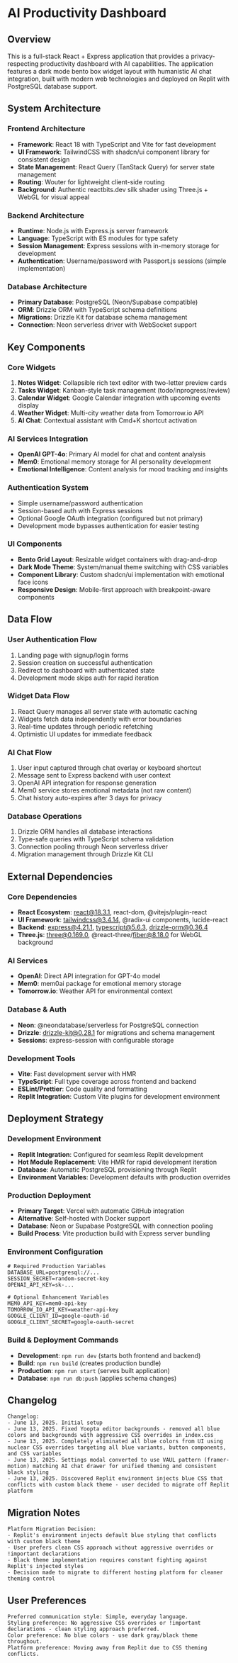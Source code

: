 # AI Productivity Dashboard

## Overview

This is a full-stack React + Express application that provides a privacy-respecting productivity dashboard with AI capabilities. The application features a dark mode bento box widget layout with humanistic AI chat integration, built with modern web technologies and deployed on Replit with PostgreSQL database support.

## System Architecture

### Frontend Architecture
- **Framework**: React 18 with TypeScript and Vite for fast development
- **UI Framework**: TailwindCSS with shadcn/ui component library for consistent design
- **State Management**: React Query (TanStack Query) for server state management
- **Routing**: Wouter for lightweight client-side routing
- **Background**: Authentic reactbits.dev silk shader using Three.js + WebGL for visual appeal

### Backend Architecture
- **Runtime**: Node.js with Express.js server framework
- **Language**: TypeScript with ES modules for type safety
- **Session Management**: Express sessions with in-memory storage for development
- **Authentication**: Username/password with Passport.js sessions (simple implementation)

### Database Architecture
- **Primary Database**: PostgreSQL (Neon/Supabase compatible)
- **ORM**: Drizzle ORM with TypeScript schema definitions
- **Migrations**: Drizzle Kit for database schema management
- **Connection**: Neon serverless driver with WebSocket support

## Key Components

### Core Widgets
1. **Notes Widget**: Collapsible rich text editor with two-letter preview cards
2. **Tasks Widget**: Kanban-style task management (todo/inprogress/review)
3. **Calendar Widget**: Google Calendar integration with upcoming events display
4. **Weather Widget**: Multi-city weather data from Tomorrow.io API
5. **AI Chat**: Contextual assistant with Cmd+K shortcut activation

### AI Services Integration
- **OpenAI GPT-4o**: Primary AI model for chat and content analysis
- **Mem0**: Emotional memory storage for AI personality development
- **Emotional Intelligence**: Content analysis for mood tracking and insights

### Authentication System
- Simple username/password authentication
- Session-based auth with Express sessions
- Optional Google OAuth integration (configured but not primary)
- Development mode bypasses authentication for easier testing

### UI Components
- **Bento Grid Layout**: Resizable widget containers with drag-and-drop
- **Dark Mode Theme**: System/manual theme switching with CSS variables
- **Component Library**: Custom shadcn/ui implementation with emotional face icons
- **Responsive Design**: Mobile-first approach with breakpoint-aware components

## Data Flow

### User Authentication Flow
1. Landing page with signup/login forms
2. Session creation on successful authentication
3. Redirect to dashboard with authenticated state
4. Development mode skips auth for rapid iteration

### Widget Data Flow
1. React Query manages all server state with automatic caching
2. Widgets fetch data independently with error boundaries
3. Real-time updates through periodic refetching
4. Optimistic UI updates for immediate feedback

### AI Chat Flow
1. User input captured through chat overlay or keyboard shortcut
2. Message sent to Express backend with user context
3. OpenAI API integration for response generation
4. Mem0 service stores emotional metadata (not raw content)
5. Chat history auto-expires after 3 days for privacy

### Database Operations
1. Drizzle ORM handles all database interactions
2. Type-safe queries with TypeScript schema validation
3. Connection pooling through Neon serverless driver
4. Migration management through Drizzle Kit CLI

## External Dependencies

### Core Dependencies
- **React Ecosystem**: react@18.3.1, react-dom, @vitejs/plugin-react
- **UI Framework**: tailwindcss@3.4.14, @radix-ui components, lucide-react
- **Backend**: express@4.21.1, typescript@5.6.3, drizzle-orm@0.36.4
- **Three.js**: three@0.169.0, @react-three/fiber@8.18.0 for WebGL background

### AI Services
- **OpenAI**: Direct API integration for GPT-4o model
- **Mem0**: mem0ai package for emotional memory storage
- **Tomorrow.io**: Weather API for environmental context

### Database & Auth
- **Neon**: @neondatabase/serverless for PostgreSQL connection
- **Drizzle**: drizzle-kit@0.28.1 for migrations and schema management
- **Sessions**: express-session with configurable storage

### Development Tools
- **Vite**: Fast development server with HMR
- **TypeScript**: Full type coverage across frontend and backend
- **ESLint/Prettier**: Code quality and formatting
- **Replit Integration**: Custom Vite plugins for development environment

## Deployment Strategy

### Development Environment
- **Replit Integration**: Configured for seamless Replit development
- **Hot Module Replacement**: Vite HMR for rapid development iteration
- **Database**: Automatic PostgreSQL provisioning through Replit
- **Environment Variables**: Development defaults with production overrides

### Production Deployment
- **Primary Target**: Vercel with automatic GitHub integration
- **Alternative**: Self-hosted with Docker support
- **Database**: Neon or Supabase PostgreSQL with connection pooling
- **Build Process**: Vite production build with Express server bundling

### Environment Configuration
```env
# Required Production Variables
DATABASE_URL=postgresql://...
SESSION_SECRET=random-secret-key
OPENAI_API_KEY=sk-...

# Optional Enhancement Variables
MEM0_API_KEY=mem0-api-key
TOMORROW_IO_API_KEY=weather-api-key
GOOGLE_CLIENT_ID=google-oauth-id
GOOGLE_CLIENT_SECRET=google-oauth-secret
```

### Build & Deployment Commands
- **Development**: `npm run dev` (starts both frontend and backend)
- **Build**: `npm run build` (creates production bundle)
- **Production**: `npm run start` (serves built application)
- **Database**: `npm run db:push` (applies schema changes)

## Changelog

```
Changelog:
- June 13, 2025. Initial setup
- June 13, 2025. Fixed Yoopta editor backgrounds - removed all blue colors and backgrounds with aggressive CSS overrides in index.css
- June 13, 2025. Completely eliminated all blue colors from UI using nuclear CSS overrides targeting all blue variants, button components, and CSS variables
- June 13, 2025. Settings modal converted to use VAUL pattern (framer-motion) matching AI chat drawer for unified theming and consistent black styling
- June 13, 2025. Discovered Replit environment injects blue CSS that conflicts with custom black theme - user decided to migrate off Replit platform
```

## Migration Notes

```
Platform Migration Decision:
- Replit's environment injects default blue styling that conflicts with custom black theme
- User prefers clean CSS approach without aggressive overrides or !important declarations
- Black theme implementation requires constant fighting against Replit's injected styles
- Decision made to migrate to different hosting platform for cleaner theming control
```

## User Preferences

```
Preferred communication style: Simple, everyday language.
Styling preference: No aggressive CSS overrides or !important declarations - clean styling approach preferred.
Color preference: No blue colors - use dark gray/black theme throughout.
Platform preference: Moving away from Replit due to CSS theming conflicts.
```